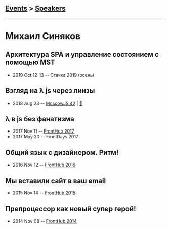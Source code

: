 ## [Events](../README.md) > [Speakers](../speakers.md)
---

# Михаил Синяков

## Архитектура SPA и управление состоянием с помощью MST
- 2019 Oct 12-13 -- Стачка 2019 (осень)    
## Взгляд на λ js через линзы
- 2018 Aug 23 -- [MoscowJS 42](https://youtu.be/UbXSKu4lpVA)  | [:notebook:](https://cloud.mail.ru/public/Bbij/4zncS8w3S)  
## λ в js без фанатизма
- 2017 Nov 11 -- [FrontHub 2017](https://www.youtube.com/watch?v=Hd_hmmGQl64)    
- 2017 May 20 -- FrontDays 2017    
## Общий язык с дизайнером. Ритм!
- 2016 Nov 12 -- [FrontHub 2016](https://www.youtube.com/watch?v=cNcTEv2kzsE)    
## Мы вставили сайт в ваш email
- 2015 Nov 14 -- [FrontHub 2015](https://www.youtube.com/watch?v=CErSXO0GQdc)    
## Препроцессор как новый супер герой!
- 2014 Nov 08 -- [FrontHub 2014](https://www.youtube.com/watch?v=Luoh0GWaOWs)    
